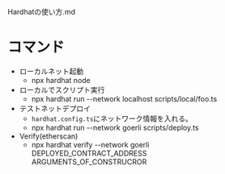 Hardhatの使い方.md

# コマンド
- ローカルネット起動
    - npx hardhat node
- ローカルでスクリプト実行
    -  npx hardhat run --network localhost scripts/local/foo.ts
- テストネットデプロイ
  - `hardhat.config.ts`にネットワーク情報を入れる。
  - npx hardhat run --network goerli scripts/deploy.ts
- Verify(etherscan)
  - npx hardhat verify --network goerli DEPLOYED_CONTRACT_ADDRESS ARGUMENTS_OF_CONSTRUCROR